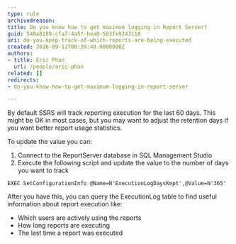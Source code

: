 ```yaml
---
type: rule
archivedreason: 
title: Do you know how to get maximum logging in Report Server?
guid: 548a8189-cfa7-4a5f-bea8-583fe9243118
uri: do-you-keep-track-of-which-reports-are-being-executed
created: 2016-09-12T00:39:48.0000000Z
authors:
- title: Eric Phan
  url: /people/eric-phan
related: []
redirects:
- do-you-know-how-to-get-maximum-logging-in-report-server

---
```


By default SSRS will track reporting execution for the last 60 days. This might be OK in most cases, but you may want to adjust the retention days if you want better report usage statistics.

<!--endintro-->

To update the value you can:

1. Connect to the ReportServer database in SQL Management Studio
2. Execute the following script and update the value to the number of days you want to track






```
EXEC SetConfigurationInfo @Name=N'ExecutionLogDaysKept',@Value=N'365'
```





After you have this, you can query the ExecutionLog table to find useful information about report execution like:

* Which users are actively using the reports
* How long reports are executing
* The last time a report was executed
